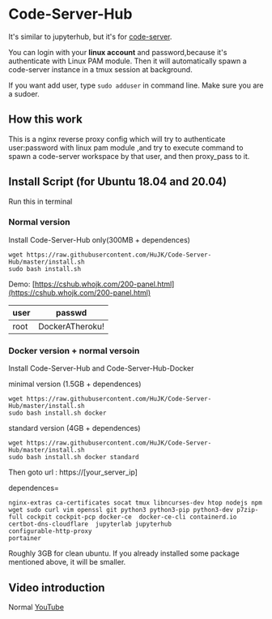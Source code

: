 # Code-Server-Hub
It's similar to jupyterhub, but it's for [code-server](https://github.com/cdr/code-server).

You can login with your **linux account** and password,because it's authenticate with Linux PAM module. 
Then it will automatically spawn a code-server instance in a tmux session at background.

If you want add user, type ```sudo adduser``` in command line. Make sure you are a sudoer.

## How this work
This is a nginx reverse proxy config which will try to authenticate user:password with linux pam module ,and try to execute command to spawn a code-server workspace by that user, and then proxy_pass to it.

## Install Script (for Ubuntu 18.04 and 20.04)
Run this in terminal

### Normal version

Install Code-Server-Hub only(300MB + dependences)

```
wget https://raw.githubusercontent.com/HuJK/Code-Server-Hub/master/install.sh
sudo bash install.sh
```
Demo:
[https://cshub.whojk.com/200-panel.html](https://cshub.whojk.com/200-panel.html) 


user|passwd
------|---------
root|DockerATheroku!

### Docker version + normal versoin

Install Code-Server-Hub and Code-Server-Hub-Docker

minimal version (1.5GB + dependences)
```
wget https://raw.githubusercontent.com/HuJK/Code-Server-Hub/master/install.sh
sudo bash install.sh docker
```

standard version (4GB + dependences)
```
wget https://raw.githubusercontent.com/HuJK/Code-Server-Hub/master/install.sh
sudo bash install.sh docker standard
```

Then goto url : https://\[your_server_ip\]


dependences=
```
nginx-extras ca-certificates socat tmux libncurses-dev htop nodejs npm wget sudo curl vim openssl git python3 python3-pip python3-dev p7zip-full cockpit cockpit-pcp docker-ce  docker-ce-cli containerd.io
certbot-dns-cloudflare  jupyterlab jupyterhub
configurable-http-proxy
portainer
```
Roughly 3GB for clean ubuntu. If you already installed some package mentioned above, it will be smaller.

## Video introduction

Normal [YouTube](https://www.youtube.com/watch?v=d66OmV22UFI)

